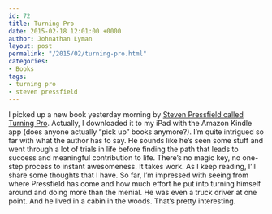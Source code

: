 ```yaml
---
id: 72
title: Turning Pro
date: 2015-02-18 12:01:00 +0000
author: Johnathan Lyman
layout: post
permalink: "/2015/02/turning-pro.html"
categories:
- Books
tags:
- turning pro
- steven pressfield
---
```

I picked up a new book yesterday morning by [Steven Pressfield called Turning Pro][1]. Actually, I downloaded it to my iPad with the Amazon Kindle app (does anyone actually “pick up” books anymore?). I’m quite intrigued so far with what the author has to say. He sounds like he’s seen some stuff and went through a lot of trials in life before finding the path that leads to success and meaningful contribution to life. There’s no magic key, no one-step process to instant awesomeness. It takes work. As I keep reading, I’ll share some thoughts that I have. So far, I’m impressed with seeing from where Pressfield has come and how much effort he put into turning himself around and doing more than the menial. He was even a truck driver at one point. And he lived in a cabin in the woods. That’s pretty interesting.

[1]: http://www.amazon.com/Turning-Pro-Steven-Pressfield-ebook/dp/B0087TUM54